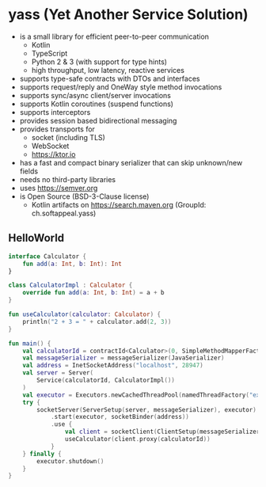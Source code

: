 # yass (Yet Another Service Solution)

* is a small library for efficient peer-to-peer communication
    * Kotlin
    * TypeScript
    * Python 2 & 3 (with support for type hints)
    * high throughput, low latency, reactive services
* supports type-safe contracts with DTOs and interfaces
* supports request/reply and OneWay style method invocations
* supports sync/async client/server invocations
* supports Kotlin coroutines (suspend functions)
* supports interceptors
* provides session based bidirectional messaging
* provides transports for
    * socket (including TLS)
    * WebSocket
    * https://ktor.io
* has a fast and compact binary serializer that can skip unknown/new fields
* needs no third-party libraries
* uses https://semver.org
* is Open Source (BSD-3-Clause license)
    * Kotlin artifacts on https://search.maven.org (GroupId: ch.softappeal.yass)

## HelloWorld

```kotlin
interface Calculator {
    fun add(a: Int, b: Int): Int
}

class CalculatorImpl : Calculator {
    override fun add(a: Int, b: Int) = a + b
}

fun useCalculator(calculator: Calculator) {
    println("2 + 3 = " + calculator.add(2, 3))
}

fun main() {
    val calculatorId = contractId<Calculator>(0, SimpleMethodMapperFactory)
    val messageSerializer = messageSerializer(JavaSerializer)
    val address = InetSocketAddress("localhost", 28947)
    val server = Server(
        Service(calculatorId, CalculatorImpl())
    )
    val executor = Executors.newCachedThreadPool(namedThreadFactory("executor", Terminate))
    try {
        socketServer(ServerSetup(server, messageSerializer), executor)
            .start(executor, socketBinder(address))
            .use {
                val client = socketClient(ClientSetup(messageSerializer), socketConnector(address))
                useCalculator(client.proxy(calculatorId))
            }
    } finally {
        executor.shutdown()
    }
}
```
